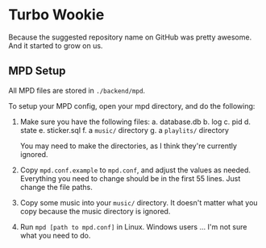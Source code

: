 # Turbo Wookie

Because the suggested repository name on GitHub was pretty awesome. And it
started to grow on us.

## MPD Setup

All MPD files are stored in `./backend/mpd`.

To setup your MPD config, open your mpd directory, and do the following:

1.  Make sure you have the following files:
    a.  database.db
    b.  log
    c.  pid
    d.  state
    e.  sticker.sql
    f.  a `music/` directory
    g.  a `playlits/` directory
    
    You may need to make the directories, as I think they're currently ignored.

2.  Copy `mpd.conf.example` to `mpd.conf`, and adjust the values as needed.
    Everything you need to change should be in the first 55 lines. Just change
    the file paths.

3.  Copy some music into your `music/` directory. It doesn't matter what you
    copy because the music directory is ignored.

4.  Run `mpd [path to mpd.conf]` in Linux. Windows users ... I'm not sure what
    you need to do.
